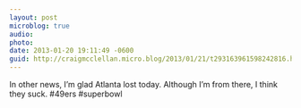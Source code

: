```yaml
---
layout: post
microblog: true
audio: 
photo: 
date: 2013-01-20 19:11:49 -0600
guid: http://craigmcclellan.micro.blog/2013/01/21/t293163961598242816.html
---
```

In other news, I’m glad Atlanta lost today.  Although I’m from there, I think they suck.  #49ers #superbowl
